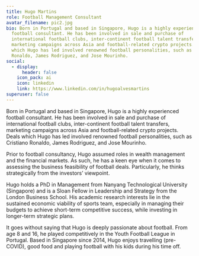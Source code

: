 ```yaml
---
title: Hugo Martins
role: Football Management Consultant
avatar_filename: pic2.jpg
bio: Born in Portugal and based in Singapore, Hugo is a highly experienced
  football consultant. He has been involved in sale and purchase of
  international football clubs, inter-continent football talent transfers,
  marketing campaigns across Asia and football-related crypto projects. Deals
  which Hugo has led involved renowned football personalities, such as Cristiano
  Ronaldo, James Rodriguez, and Jose Mourinho.
social:
  - display:
      header: false
    icon_pack: ai
    icon: linkedin
    link: https://www.linkedin.com/in/hugoalvesmartins
superuser: false
---
```

Born in Portugal and based in Singapore, Hugo is a highly experienced football consultant. He has been involved in sale and purchase of international football clubs, inter-continent football talent transfers, marketing campaigns across Asia and football-related crypto projects. Deals which Hugo has led involved renowned football personalities, such as Cristiano Ronaldo, James Rodriguez, and Jose Mourinho.

Prior to football consultancy, Hugo assumed roles in wealth management and the financial markets. As such, he has a keen eye when it comes to assessing the business feasibility of football deals. Particularly, he thinks strategically from the investors’ viewpoint.

Hugo holds a PhD in Management from Nanyang Technological University (Singapore) and is a Sloan Fellow in Leadership and Strategy from the London Business School. His academic research interests lie in the sustained economic viability of sports team, especially in managing their budgets to achieve short-term competitive success, while investing in longer-term strategic plans.

It goes without saying that Hugo is deeply passionate about football. From age 8 and 16, he played competitively in the Youth Football League in Portugal. Based in Singapore since 2014, Hugo enjoys travelling (pre-COVID), good food and playing football with his kids during his time off.